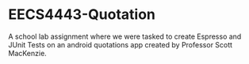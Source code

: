 # EECS4443-Quotation
A school lab assignment where we were tasked to create Espresso and JUnit Tests on an android quotations app created by Professor Scott MacKenzie.
